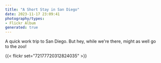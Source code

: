 ```yaml
---
title: "A Short Stay in San Diego"
date: 2023-11-17 23:09:41
photography/types:
- Flickr Album
generated: true
---
```

A quick work trip to San Diego. But hey, while we're there, might as well go to the zoo!

{{< flickr set="72177720312824035" >}}

<!--more-->
